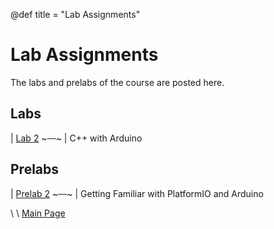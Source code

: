 @def title = "Lab Assignments"

# Lab Assignments
The labs and prelabs of the course are posted here.

## Labs

| [Lab 2](/labs/lab2/index.html)  ~~~&ensp;&ensp;~~~ | C++ with Arduino

## Prelabs

| [Prelab 2](/prelabs/prelab2/index.html)  ~~~&ensp;&ensp;~~~ | Getting Familiar with PlatformIO and Arduino
 
\\
\\
[Main Page](/index.html)
